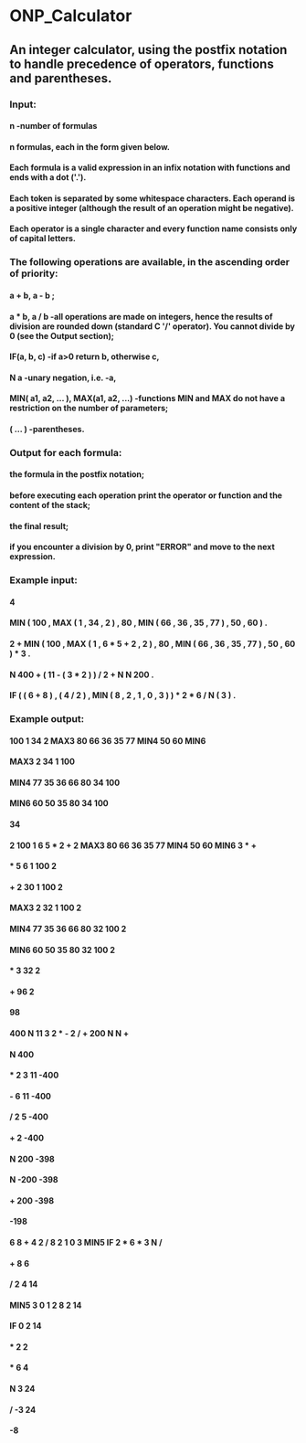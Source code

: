 # ONP_Calculator

##  An integer calculator, using the postfix notation to handle precedence of operators, functions and parentheses.

### Input:
#### n -number of formulas
#### n formulas, each in the form given below.
#### Each formula is a valid expression in an infix notation with functions and ends with a dot ('.').
#### Each token is separated by some whitespace characters. Each operand is a positive integer (although the result of an operation might be negative). 
#### Each operator is a single character and every function name consists only of capital letters.

### The following operations are available, in the ascending order of priority:
#### a + b, a - b ;
#### a * b, a / b -all operations are made on integers, hence the results of division are rounded down (standard C '/' operator). You cannot divide by 0 (see the Output section);
#### IF(a, b, c) -if a>0 return b, otherwise c,
#### N a -unary negation, i.e. -a,
#### MIN( a1, a2, ... ), MAX(a1, a2, ...) -functions MIN and MAX do not have a restriction on the number of parameters;
#### ( ... ) -parentheses.

### Output for each formula:
#### the formula in the postfix notation;
#### before executing each operation print the operator or function and the content of the stack;
#### the final result;
#### if you encounter a division by 0, print "ERROR" and move to the next expression.

### Example input:
#### 4
#### MIN ( 100 , MAX ( 1 , 34 , 2 ) , 80 ,  MIN ( 66 , 36  , 35 , 77 ) , 50 , 60 ) .
#### 2 + MIN ( 100 , MAX ( 1 , 6 * 5 + 2 , 2 ) , 80 ,  MIN ( 66 , 36  , 35 , 77 ) , 50 , 60 ) * 3 .
#### N 400 + ( 11 - ( 3 * 2 ) ) / 2 + N N 200 .
#### IF ( ( 6 + 8 ) , ( 4 / 2 ) , MIN ( 8 , 2 , 1 , 0 , 3 ) ) * 2 * 6 / N ( 3 ) .

### Example output:
#### 100  1  34  2  MAX3  80  66  36  35  77  MIN4  50  60  MIN6
#### MAX3 2 34 1 100
#### MIN4 77 35 36 66 80 34 100
#### MIN6 60 50 35 80 34 100
#### 34

#### 2  100  1  6  5  *  2  +  2  MAX3  80  66  36  35  77  MIN4  50  60  MIN6  3  *  +
#### * 5 6 1 100 2
#### + 2 30 1 100 2
#### MAX3 2 32 1 100 2
#### MIN4 77 35 36 66 80 32 100 2
#### MIN6 60 50 35 80 32 100 2
#### * 3 32 2
#### + 96 2
#### 98

#### 400  N  11  3  2  *  -  2  /  +  200  N  N  +
#### N 400
#### * 2 3 11 -400
#### - 6 11 -400
#### / 2 5 -400
#### + 2 -400
#### N 200 -398
#### N -200 -398
#### + 200 -398
#### -198

#### 6  8  +  4  2  /  8  2  1  0  3  MIN5  IF  2  *  6  *  3  N  /
#### + 8 6
#### / 2 4 14
#### MIN5 3 0 1 2 8 2 14
#### IF 0 2 14
#### * 2 2
#### * 6 4
#### N 3 24
#### / -3 24
#### -8
